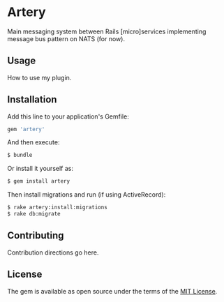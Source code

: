 # Artery
Main messaging system between Rails [micro]services implementing message bus pattern on NATS (for now).

## Usage
How to use my plugin.

## Installation
Add this line to your application's Gemfile:

```ruby
gem 'artery'
```

And then execute:
```bash
$ bundle
```

Or install it yourself as:
```bash
$ gem install artery
```

Then install migrations and run (if using ActiveRecord):
```bash
$ rake artery:install:migrations
$ rake db:migrate
```

## Contributing
Contribution directions go here.

## License
The gem is available as open source under the terms of the [MIT License](http://opensource.org/licenses/MIT).
